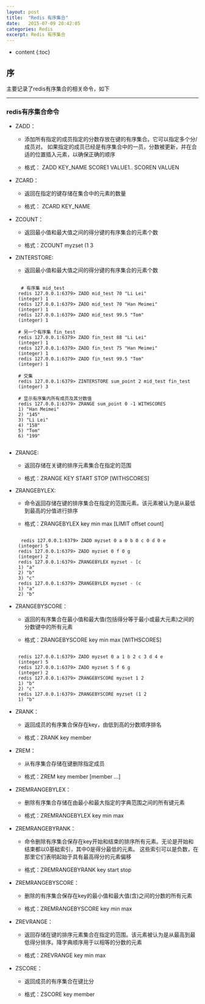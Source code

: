 ```yaml
---
layout: post
title:  "Redis 有序集合"
date:   2015-07-09 20:42:05
categories: Redis
excerpt: Redis 有序集合
---
```


* content
{:toc}


## 序

主要记录了redis有序集合的相关命令，如下

---

### redis有序集合命令

 * ZADD：

   *  添加所有指定的成员指定的分数存放在键的有序集合。它可以指定多个分/成员对。
        如果指定的成员已经是有序集合中的一员，分数被更新，并在合适的位置插入元素，以确保正确的顺序

   * 格式： ZADD KEY_NAME SCORE1 VALUE1.. SCOREN VALUEN

 * ZCARD：

   * 返回在指定的键存储在集合中的元素的数量

   * 格式： ZCARD KEY_NAME

 * ZCOUNT：

   * 返回最小值和最大值之间的得分键的有序集合的元素个数

   * 格式：ZCOUNT myzset (1 3

 * ZINTERSTORE:

   * 返回最小值和最大值之间的得分键的有序集合的元素个数
    <pre><code>
     # 有序集 mid_test
    redis 127.0.0.1:6379> ZADD mid_test 70 "Li Lei"
    (integer) 1
    redis 127.0.0.1:6379> ZADD mid_test 70 "Han Meimei"
    (integer) 1
    redis 127.0.0.1:6379> ZADD mid_test 99.5 "Tom"
    (integer) 1

    # 另一个有序集 fin_test
    redis 127.0.0.1:6379> ZADD fin_test 88 "Li Lei"
    (integer) 1
    redis 127.0.0.1:6379> ZADD fin_test 75 "Han Meimei"
    (integer) 1
    redis 127.0.0.1:6379> ZADD fin_test 99.5 "Tom"
    (integer) 1

    # 交集
    redis 127.0.0.1:6379> ZINTERSTORE sum_point 2 mid_test fin_test
    (integer) 3

    # 显示有序集内所有成员及其分数值
    redis 127.0.0.1:6379> ZRANGE sum_point 0 -1 WITHSCORES
    1) "Han Meimei"
    2) "145"
    3) "Li Lei"
    4) "158"
    5) "Tom"
    6) "199"
    </code></pre>

 * ZRANGE:

   * 返回存储在关键的排序元素集合在指定的范围

   * 格式：ZRANGE KEY START STOP [WITHSCORES]

 * ZRANGEBYLEX:

   * 命令返回存储在键的排序集合在指定的范围元素。该元素被认为是从最低到最高的分值进行排序

   * 格式：ZRANGEBYLEX key min max [LIMIT offset count]
   <pre><code>
     redis 127.0.0.1:6379> ZADD myzset 0 a 0 b 0 c 0 d 0 e
    (integer) 5
    redis 127.0.0.1:6379> ZADD myzset 0 f 0 g
    (integer) 2
    redis 127.0.0.1:6379> ZRANGEBYLEX myzset - [c
    1) "a"
    2) "b"
    3) "c"
    redis 127.0.0.1:6379> ZRANGEBYLEX myzset - (c
    1) "a"
    2) "b"
   </code></pre>

 * ZRANGEBYSCORE：

   * 返回的有序集合在最小值和最大值(包括得分等于最小或最大元素)之间的分数键中的所有元素

   * 格式：ZRANGEBYSCORE key min max [WITHSCORES]
   <pre><code>
    redis 127.0.0.1:6379> ZADD myzset 0 a 1 b 2 c 3 d 4 e
    (integer) 5
    redis 127.0.0.1:6379> ZADD myzset 5 f 6 g
    (integer) 2
    redis 127.0.0.1:6379> ZRANGEBYSCORE myzset 1 2
    1) "b"
    2) "c"
    redis 127.0.0.1:6379> ZRANGEBYSCORE myzset (1 2
    1) "b"
   </code></pre>

 * ZRANK：

   * 返回成员的有序集合保存在key，由低到高的分数顺序排名

   * 格式：ZRANK key member

 * ZREM：

   * 从有序集合存储在键删除指定成员

   * 格式：ZREM key member [member ...]

 * ZREMRANGEBYLEX：

   * 删除有序集合存储在由最小和最大指定的字典范围之间的所有键元素

   * 格式：ZREMRANGEBYLEX key min max

 * ZREMRANGEBYRANK：

   * 命令删除有序集合保存在key开始和结束的排序所有元素。无论是开始和结束都以0基础索引，其中0是得分最低的元素。
        这些索引可以是负数，在那里它们表明起始于具有最高得分的元素偏移

   * 格式：ZREMRANGEBYRANK key start stop

 * ZREMRANGEBYSCORE：

   * 删除的有序集合保存在key的最小值和最大值(含)之间的分数的所有元素

   * 格式：ZREMRANGEBYSCORE key min max

 * ZREVRANGE：

   * 返回存储在键的排序元素集合在指定的范围。该元素被认为是从最高到最低得分排序。降字典顺序用于以相等的分数的元素

   * 格式：ZREVRANGE key min max

 * ZSCORE：

   * 返回成员的有序集合在键比分

   * 格式：ZSCORE key member

